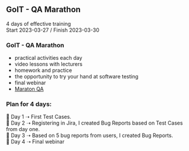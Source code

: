 ## GoIT - QA Marathon
4 days of effective training<br>
Start 2023-03-27 / Finish 2023-03-30

### GoIT - QA Marathon
- practical activities each day
- video lessons with lecturers
- homework and practice
- the opportunity to try your hand at software testing
- final webinar
- [Maraton QA](https://qa.m.goit.global/pl/?utm_source=leeloo&utm_medium=ref&utm_campaign=FPL6)

### Plan for 4 days:
📌 Day 1 ➝ First Test Cases.<br>
📌 Day 2 ➝ Registering in Jira, I created Bug Reports based on Test Cases from day one.<br>
📌 Day 3 ➝ Based on 5 bug reports from users, I created Bug Reports.<br>
📌 Day 4 ➝ Final webinar
